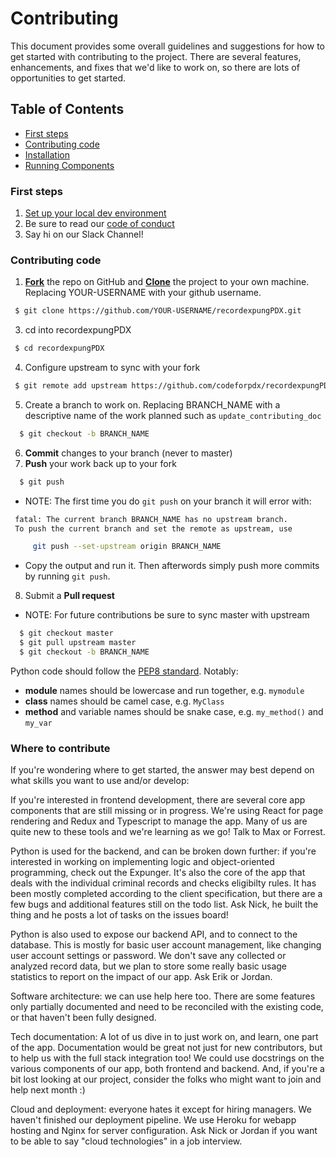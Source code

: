 # Contributing

This document provides some overall guidelines and suggestions for how to get started with contributing to the project. There are several features, enhancements, and fixes that we'd like to work on, so there are lots of opportunities to get started.

## Table of Contents
- [First steps](#first-steps)
- [Contributing code](#contributing-code)
- [Installation](#installation)
- [Running Components](#running-the-docker-stack)

### First steps

1. [Set up your local dev environment](README.md#installation)
2. Be sure to read our [code of conduct](CODE_OF_CONDUCT.md)
3. Say hi on our Slack Channel!

### Contributing code

 1. **[Fork](https://help.github.com/articles/fork-a-repo/#fork-an-example-repository)** the repo on GitHub
 and **[Clone](https://help.github.com/articles/fork-a-repo/#step-2-create-a-local-clone-of-your-fork)** the project to your own machine. Replacing YOUR-USERNAME with your github username.
   ```bash
    $ git clone https://github.com/YOUR-USERNAME/recordexpungPDX.git
   ```
 3. cd into recordexpungPDX
   ```bash
    $ cd recordexpungPDX
   ```
 4. Configure upstream to sync with your fork
   ```bash
    $ git remote add upstream https://github.com/codeforpdx/recordexpungPDX.git
   ```
 5. Create a branch to work on. Replacing BRANCH_NAME with a descriptive name of the work planned such as `update_contributing_doc`
   ```bash
     $ git checkout -b BRANCH_NAME
   ```
 6. **Commit** changes to your branch (never to master)
 7. **Push** your work back up to your fork
   ```bash
     $ git push
   ```
   - NOTE: The first time you do `git push` on your branch it will error with:
   ```bash
    fatal: The current branch BRANCH_NAME has no upstream branch.
    To push the current branch and set the remote as upstream, use

        git push --set-upstream origin BRANCH_NAME
   ```
   - Copy the output and run it. Then afterwords simply push more commits by running `git push`.
 8. Submit a **Pull request**

- NOTE: For future contributions be sure to sync master with upstream
```bash
  $ git checkout master
  $ git pull upstream master
  $ git checkout -b BRANCH_NAME
```

  Python code should follow the [PEP8 standard](https://www.python.org/dev/peps/pep-0008/). Notably:

  * **module** names should be lowercase and run together, e.g. `mymodule`
  * **class** names should be camel case, e.g. `MyClass`
  * **method** and variable names should be snake case, e.g. `my_method()` and `my_var`


### Where to contribute

If you're wondering where to get started, the answer may best depend on what skills you want to use and/or develop:

If you're interested in frontend development, there are several core app components that are still missing or in progress. We're using React for page rendering and Redux and Typescript to manage the app. Many of us are quite new to these tools and we're learning as we go! Talk to Max or Forrest.

Python is used for the backend, and can be broken down further: if you're interested in working on implementing logic and object-oriented programming, check out the Expunger. It's also the core of the app that deals with the individual criminal records and checks eligibilty rules. It has been mostly completed according to the client specification, but there are a few bugs and additional features still on the todo list. Ask Nick, he built the thing and he posts a lot of tasks on the issues board!

Python is also used to expose our backend API, and to connect to the database. This is mostly for basic user account management, like changing user account settings or password. We don't save any collected or analyzed record data, but we plan to store some really basic usage statistics to report on the impact of our app. Ask Erik or Jordan.

Software architecture: we can use help here too. There are some features only partially documented and need to be reconciled with the existing code, or that haven't been fully designed.

Tech documentation: A lot of us dive in to just work on, and learn, one part of the app. Documentation would be great not just for new contributors, but to help us with the full stack integration too! We could use docstrings on the various components of our app, both frontend and backend. And, if you're a bit lost looking at our project, consider the folks who might want to join and help next month :)

Cloud and deployment: everyone hates it except for hiring managers. We haven't finished our deployment pipeline. We use Heroku for webapp hosting and Nginx for server configuration. Ask Nick or Jordan if you want to be able to say "cloud technologies" in a job interview.